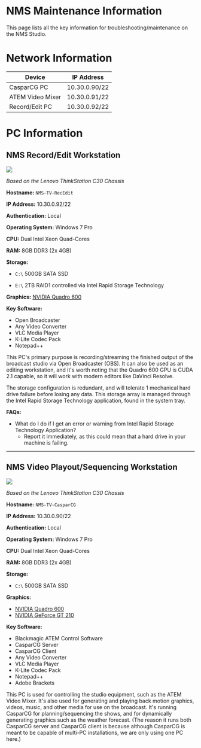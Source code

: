 # NMS Maintenance Information

This page lists all the key information for troubleshooting/maintenance on the NMS Studio.

# Network Information
| Device           | IP Address    |
|------------------|---------------|
| CasparCG PC      | 10.30.0.90/22 |
| ATEM Video Mixer | 10.30.0.91/22 |
| Record/Edit PC   | 10.30.0.92/22 |

# PC Information

## NMS Record/Edit Workstation

![](http://www3.lenovo.com/medias/lenovo-workstation-thinkstation-c30-main.png?context=bWFzdGVyfHJvb3R8MTAwMDk3fGltYWdlL3BuZ3xoMWIvaDliLzk0MzQzNzU5MTM1MDIucG5nfGVlYTY0MWVjYjBkZWE4M2EyNTE0OGIzNjdmMWFiMmU0NzA2ZDViZmJjNGQ3NmE4ZmU5OTBlZTJmNmY4ZGFhMzM)

_Based on the Lenovo ThinkStation C30 Chassis_

**Hostname:** ``NMS-TV-RecEdit``

**IP Address:** 10.30.0.92/22

**Authentication:** Local

**Operating System:** Windows 7 Pro

**CPU:** Dual Intel Xeon Quad-Cores

**RAM:** 8GB DDR3 (2x 4GB)

**Storage:**

- ``C:\`` 500GB SATA SSD

- ``E:\`` 2TB RAID1 controlled via Intel Rapid Storage Technology

**Graphics:** [NVIDIA Quadro 600](https://www.nvidia.com/content/PDF/data-sheet/nv-ds-quadro-k600-us.pdf)

**Key Software:**

- Open Broadcaster
- Any Video Converter
- VLC Media Player
- K-Lite Codec Pack
- Notepad++

This PC's primary purpose is recording/streaming the finished output of the broadcast studio via Open Broadcaster (OBS). It can also be used as an editing workstation, and it's worth noting that the Quadro 600 GPU is CUDA 2.1 capable, so it will work with modern editors like DaVinci Resolve.

The storage configuration is redundant, and will tolerate 1 mechanical hard drive failure before losing any data. This storage array is managed through the Intel Rapid Storage Technology application, found in the system tray.

**FAQs:**

- What do I do if I get an error or warning from Intel Rapid Storage Technology Application?
  - Report it immediately, as this could mean that a hard drive in your machine is failing.

---

## NMS Video Playout/Sequencing Workstation

![](http://www3.lenovo.com/medias/lenovo-workstation-thinkstation-c30-main.png?context=bWFzdGVyfHJvb3R8MTAwMDk3fGltYWdlL3BuZ3xoMWIvaDliLzk0MzQzNzU5MTM1MDIucG5nfGVlYTY0MWVjYjBkZWE4M2EyNTE0OGIzNjdmMWFiMmU0NzA2ZDViZmJjNGQ3NmE4ZmU5OTBlZTJmNmY4ZGFhMzM)

_Based on the Lenovo ThinkStation C30 Chassis_

**Hostname:** ``NMS-TV-CasparCG``

**IP Address:** 10.30.0.90/22

**Authentication:** Local

**Operating System:** Windows 7 Pro

**CPU:** Dual Intel Xeon Quad-Cores

**RAM:** 8GB DDR3 (2x 4GB)

**Storage:**

- ``C:\`` 500GB SATA SSD

**Graphics:**

- [NVIDIA Quadro 600](https://www.nvidia.com/content/PDF/data-sheet/nv-ds-quadro-k600-us.pdf)
- [NVIDIA GeForce GT 210](https://www.evga.com/products/product.aspx?pn=01G-P3-1312-LR)

**Key Software:**

- Blackmagic ATEM Control Software
- CasparCG Server
- CasparCG Client
- Any Video Converter
- VLC Media Player
- K-Lite Codec Pack
- Notepad++
- Adobe Brackets

This PC is used for controlling the studio equipment, such as the ATEM Video Mixer. It's also used for generating and playing back motion graphics, videos, music, and other media for use on the broadcast. It's running CasparCG for planning/sequencing the shows, and for dynamically generating graphics such as the weather forecast. (The reason it runs both CasparCG server and CasparCG client is because although CasparCG is meant to be capable of multi-PC installations, we are only using one PC here.)
